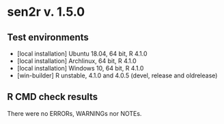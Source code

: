 # sen2r v. 1.5.0

## Test environments
* [local installation] Ubuntu 18.04, 64 bit, R 4.1.0
* [local installation] Archlinux, 64 bit, R 4.1.0
* [local installation] Windows 10, 64 bit, R 4.1.0
* [win-builder] R unstable, 4.1.0 and 4.0.5 (devel, release and oldrelease)

## R CMD check results
There were no ERRORs, WARNINGs nor NOTEs.
